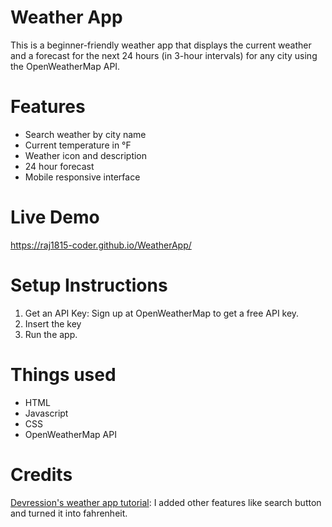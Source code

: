 # Weather App
This is a beginner-friendly weather app that displays the current weather and a forecast for the next 24 hours (in 3-hour intervals) for any city using the OpenWeatherMap API. 


# Features
- Search weather by city name
- Current temperature in °F
- Weather icon and description
- 24 hour forecast
- Mobile responsive interface

# Live Demo 
https://raj1815-coder.github.io/WeatherApp/

# Setup Instructions
1. Get an API Key: Sign up at OpenWeatherMap to get a free API key.
2. Insert the key
3. Run the app.

# Things used
- HTML
- Javascript
- CSS
- OpenWeatherMap API

# Credits
[Devression's weather app tutorial](https://www.youtube.com/watch?v=74IOjtVvExY&t=559s): I added other features like search button and turned it into fahrenheit. 


   
